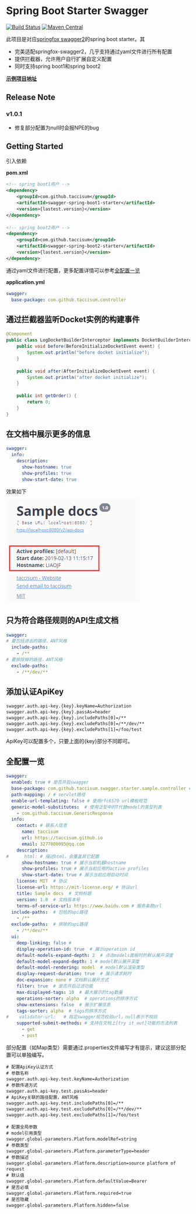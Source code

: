 # Spring Boot Starter Swagger

[![Build Status](https://www.travis-ci.org/taccisum/spring-boot-starter-swagger.svg?branch=master)](https://www.travis-ci.org/taccisum/spring-boot-starter-swagger)
[![Maven Central](https://img.shields.io/maven-central/v/com.github.taccisum/spring-boot-starter-swagger.svg?label=Maven%20Central)](https://search.maven.org/search?q=g:%22com.github.taccisum%22%20AND%20a:%22spring-boot-starter-swagger%22)

此项目是对应[springfox swagger2](https://github.com/springfox/springfox/tree/master/springfox-swagger2)的spring boot starter。其

- 完美适配springfox-swagger2，几乎支持通过yaml文件进行所有配置
- 提供拦截器，允许用户自行扩展自定义配置
- 同时支持spring boot1和spring boot2

[**示例项目地址**](https://github.com/taccisum/spring-boot-starter-swagger-sample)

## Release Note

### v1.0.1

- 修复部分配置为null时会报NPE的bug


## Getting Started

引入依赖

**pom.xml**
```xml
<!-- spring boot1用户 -->
<dependency>
    <groupId>com.github.taccisum</groupId>
    <artifactId>swagger-spring-boot1-starter</artifactId>
    <version>{lastest.version}</version>
</dependency>

<!-- spring boot2用户 -->
<dependency>
    <groupId>com.github.taccisum</groupId>
    <artifactId>swagger-spring-boot2-starter</artifactId>
    <version>{lastest.version}</version>
</dependency>
```

通过yaml文件进行配置，更多配置详情可以参考[全配置一览](#全配置一览)

**application.yml**
```yaml
swagger:
  base-package: com.github.taccisum.controller
```

## 通过拦截器监听Docket实例的构建事件

```java
@Component
public class LogDocketBuilderInterceptor implements DocketBuilderInterceptor {
    public void before(BeforeInitializeDocketEvent event) {
        System.out.println("before docket initialize");
    }

    public void after(AfterInitializeDocketEvent event) {
        System.out.println("after docket initialize");
    }

    public int getOrder() {
        return 0;
    }
}
```

## 在文档中展示更多的信息

```yaml
swagger:
  info:
    description:
      show-hostname: true
      show-profiles: true
      show-start-date: true
```

效果如下

![api info](/assets/pics/api_info.png)

## 只为符合路径规则的API生成文档

```yaml
swagger:
# 要包括进去的路径，ANT风格
  include-paths:
    - /**
# 要排除掉的路径，ANT风格
  exclude-paths:
    - /**/dev/**
```

## 添加认证ApiKey

```properties
swagger.auth.api-key.{key}.keyName=Authorization
swagger.auth.api-key.{key}.passAs=header
swagger.auth.api-key.{key}.includePaths[0]=/**
swagger.auth.api-key.{key}.excludePaths[0]=/**/dev/**
swagger.auth.api-key.{key}.excludePaths[1]=/foo/test
```

ApiKey可以配置多个，只要上面的{key}部分不同即可。

## 全配置一览

```yaml
swagger:
  enabled: true # 是否开启swagger
  base-package: com.github.taccisum.swagger.starter.sample.controller # controller扫描路径
  path-mapping: / # servlet路径
  enable-url-templating: false # 使用rfc6570 url模板规范
  generic-model-substitutes:  # 使用泛型中的T代替model的类型列表
    - com.github.taccisum.GenericResponse
  info:
    contact: # 联系人信息
      name: taccisum
      url: https://taccisum.github.io
      email: 3277800095@qq.com
    description:
#      html: # 描述html，会覆盖其它配置
      show-hostname: true # 展示当前机器hostname
      show-profiles: true # 展示当前应用的active profiles
      show-start-date: true # 展示当前应用启动时间
    license: MIT  # 协议
    license-url: https://mit-license.org/ # 协议url
    title: Sample docs  # 文档标题
    version: 1.0  # 文档版本号
    terms-of-service-url: https://www.baidu.com # 服务条款url
  include-paths:  # 包括的api路径
    - /**
  exclude-paths:  # 排除的api路径
    - /**/dev/**
  ui:
    deep-linking: false # 
    display-operation-id: true  # 展示operation id
    default-models-expand-depth: 2  # 点击models面板时的默认展开深度
    default-model-expand-depth: 1 # model默认展开深度
    default-model-rendering: model  # model默认渲染类型
    display-request-duration: true  # 展示请求耗时
    doc-expansion: none # 文档默认展开方式
    filter: true  # 是否开启过滤功能
    max-displayed-tags: 10  # 最大展示的tag数量
    operations-sorter: alpha  # operations的排序方式
    show-extensions: false  # 展示扩展信息
    tags-sorter: alpha  # tags的排序方式
#    validator-url:   # 指定swagger规范校验url，null表示不校验
    supported-submit-methods: # 支持在文档上[try it out]功能的方法列表
      - get
      - post
```

部分配置（如Map类型）需要通过.properties文件编写才有提示，建议这部分配置可以单独编写。

```properties
# 配置ApiKey认证方式
# 参数名称
swagger.auth.api-key.test.keyName=Authorization
# 参数传递方式
swagger.auth.api-key.test.passAs=header
# ApiKey关联的路径配置，ANT风格
swagger.auth.api-key.test.includePaths[0]=/**
swagger.auth.api-key.test.excludePaths[0]=/**/dev/**
swagger.auth.api-key.test.excludePaths[1]=/foo/test

# 配置全局参数
# model引用类型
swagger.global-parameters.Platform.modelRef=string
# 参数类型
swagger.global-parameters.Platform.parameterType=header
# 参数描述
swagger.global-parameters.Platform.description=source platform of request
# 默认值
swagger.global-parameters.Platform.defaultValue=Bearer
# 是否必填
swagger.global-parameters.Platform.required=true
# 是否隐藏
swagger.global-parameters.Platform.hidden=false
```


